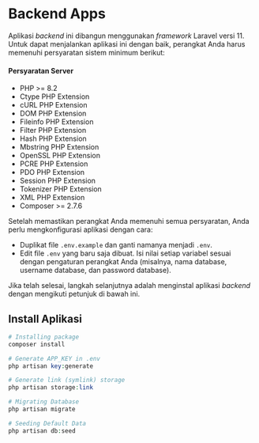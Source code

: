 # Backend Apps
Aplikasi *backend* ini dibangun menggunakan *framework* Laravel versi 11. Untuk dapat menjalankan aplikasi ini dengan baik, perangkat Anda harus memenuhi persyaratan sistem minimum berikut:

#### Persyaratan Server
- PHP >= 8.2
- Ctype PHP Extension
- cURL PHP Extension
- DOM PHP Extension
- Fileinfo PHP Extension
- Filter PHP Extension
- Hash PHP Extension
- Mbstring PHP Extension
- OpenSSL PHP Extension
- PCRE PHP Extension
- PDO PHP Extension
- Session PHP Extension
- Tokenizer PHP Extension
- XML PHP Extension
- Composer >= 2.7.6

Setelah memastikan perangkat Anda memenuhi semua persyaratan, Anda perlu mengkonfigurasi aplikasi dengan cara:
- Duplikat file ```.env.example``` dan ganti namanya menjadi ```.env```.
- Edit file ```.env``` yang baru saja dibuat. Isi nilai setiap variabel sesuai dengan pengaturan perangkat Anda (misalnya, nama database, username database, dan password database).

Jika telah selesai, langkah selanjutnya adalah menginstal aplikasi *backend* dengan mengikuti petunjuk di bawah ini.

## Install Aplikasi
```php
# Installing package
composer install

# Generate APP_KEY in .env
php artisan key:generate

# Generate link (symlink) storage
php artisan storage:link

# Migrating Database
php artisan migrate

# Seeding Default Data
php artisan db:seed
```
